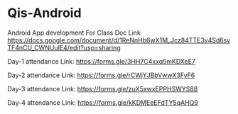 # Qis-Android
Android App development 
For Class Doc Link
https://docs.google.com/document/d/1ReNnHb6wX1M_Jcz84TTE3v4Sd6syTF4nCU_CWNUuIE4/edit?usp=sharing

Day-1 attendance Link:
https://forms.gle/3HH7C4xxq5mKDXeE7

Day-2 attendance Link:
https://forms.gle/rCWjYJBbVwwX3FyF6

Day-3 attendance Link:
https://forms.gle/zuX5xwxEPPHSWYS88

Day-4 attendance Link:
https://forms.gle/kKDMEeEFdTY5qAHQ9
